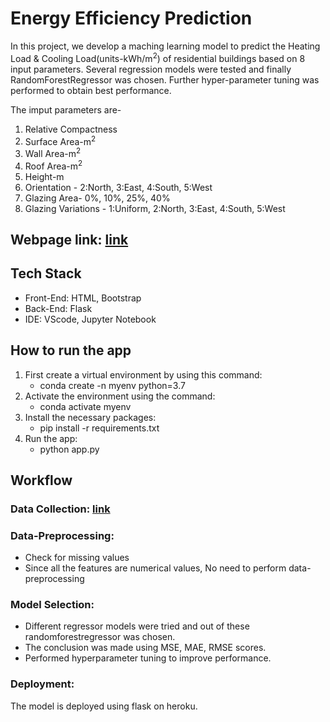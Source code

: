 # Energy Efficiency Prediction
In this project, we develop a maching  learning model to predict the Heating Load & Cooling Load(units-kWh/m<sup>2</sup>) of residential buildings based on 8 input parameters. Several regression models were tested and finally RandomForestRegressor was chosen. Further hyper-parameter tuning was performed to obtain best performance.

The imput parameters are-
1. Relative Compactness
2. Surface Area-m<sup>2</sup>
3. Wall Area-m<sup>2</sup>
4. Roof Area-m<sup>2</sup>
5. Height-m
6. Orientation - 2:North, 3:East, 4:South, 5:West
7. Glazing Area- 0%, 10%, 25%, 40%
8. Glazing Variations - 1:Uniform, 2:North, 3:East, 4:South, 5:West

## Webpage link: [link](https://energyeff.herokuapp.com/)

## Tech Stack
* Front-End: HTML, Bootstrap
* Back-End: Flask
* IDE: VScode, Jupyter Notebook

## How to run the app
1. First create a virtual environment by using this command: 
   - conda create -n myenv python=3.7
2. Activate the environment using the command: 
   - conda activate myenv
3. Install the necessary packages: 
   - pip install -r requirements.txt
4. Run the app: 
   - python app.py
 
## Workflow

### Data Collection: [link](https://archive.ics.uci.edu/ml/datasets/energy+efficiency)

### Data-Preprocessing:
* Check for missing values
* Since all the features are numerical values, No need to perform data-preprocessing

### Model Selection:
* Different regressor models were tried and out of these randomforestregressor was chosen.
* The conclusion was made using MSE, MAE, RMSE scores.
* Performed hyperparameter tuning to improve performance.

### Deployment:
The model is deployed using flask on heroku.
